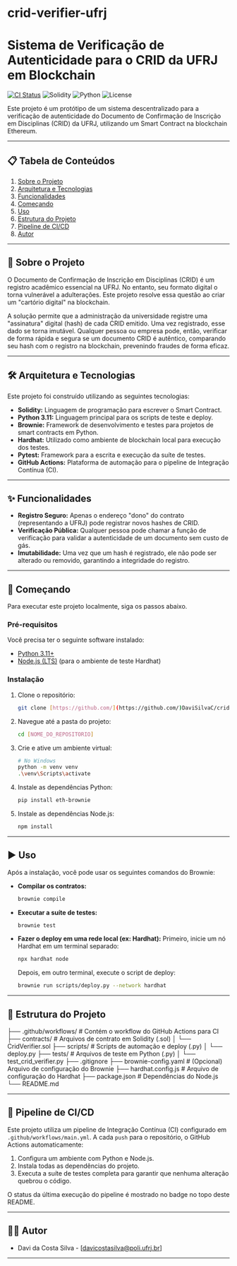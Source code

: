 # crid-verifier-ufrj

# Sistema de Verificação de Autenticidade para o CRID da UFRJ em Blockchain

[![CI Status](https://github.com/DaviSilvaC/crid-verifier-ufrj/actions/workflows/main.yml/badge.svg)](https://github.com/DaviSilvaC/crid-verifier-ufrj/actions)
![Solidity](https://img.shields.io/badge/Solidity-^0.8.19-lightgrey)
![Python](https://img.shields.io/badge/Python-3.11-blue)
![License](https://img.shields.io/badge/License-MIT-green)

Este projeto é um protótipo de um sistema descentralizado para a verificação de autenticidade do Documento de Confirmação de Inscrição em Disciplinas (CRID) da UFRJ, utilizando um Smart Contract na blockchain Ethereum.

---

## 📋 Tabela de Conteúdos

1.  [Sobre o Projeto](#-sobre-o-projeto)
2.  [Arquitetura e Tecnologias](#-arquitetura-e-tecnologias)
3.  [Funcionalidades](#-funcionalidades)
4.  [Começando](#-começando)
5.  [Uso](#-uso)
6.  [Estrutura do Projeto](#-estrutura-do-projeto)
7.  [Pipeline de CI/CD](#-pipeline-de-cicd)
8.  [Autor](#-autor)

---

## 🚀 Sobre o Projeto

O Documento de Confirmação de Inscrição em Disciplinas (CRID) é um registro acadêmico essencial na UFRJ. No entanto, seu formato digital o torna vulnerável a adulterações. Este projeto resolve essa questão ao criar um "cartório digital" na blockchain.

A solução permite que a administração da universidade registre uma "assinatura" digital (hash) de cada CRID emitido. Uma vez registrado, esse dado se torna imutável. Qualquer pessoa ou empresa pode, então, verificar de forma rápida e segura se um documento CRID é autêntico, comparando seu hash com o registro na blockchain, prevenindo fraudes de forma eficaz.

---

## 🛠️ Arquitetura e Tecnologias

Este projeto foi construído utilizando as seguintes tecnologias:

* **Solidity:** Linguagem de programação para escrever o Smart Contract.
* **Python 3.11:** Linguagem principal para os scripts de teste e deploy.
* **Brownie:** Framework de desenvolvimento e testes para projetos de smart contracts em Python.
* **Hardhat:** Utilizado como ambiente de blockchain local para execução dos testes.
* **Pytest:** Framework para a escrita e execução da suíte de testes.
* **GitHub Actions:** Plataforma de automação para o pipeline de Integração Contínua (CI).

---

## ✨ Funcionalidades

* **Registro Seguro:** Apenas o endereço "dono" do contrato (representando a UFRJ) pode registrar novos hashes de CRID.
* **Verificação Pública:** Qualquer pessoa pode chamar a função de verificação para validar a autenticidade de um documento sem custo de gás.
* **Imutabilidade:** Uma vez que um hash é registrado, ele não pode ser alterado ou removido, garantindo a integridade do registro.

---

## 🏁 Começando

Para executar este projeto localmente, siga os passos abaixo.

### Pré-requisitos

Você precisa ter o seguinte software instalado:
* [Python 3.11+](https://www.python.org/downloads/)
* [Node.js (LTS)](https://nodejs.org/en/) (para o ambiente de teste Hardhat)

### Instalação

1.  Clone o repositório:
    ```sh
    git clone [https://github.com/](https://github.com/)DaviSilvaC/crid-verifier-ufrj.git
    ```
2.  Navegue até a pasta do projeto:
    ```sh
    cd [NOME_DO_REPOSITORIO]
    ```
3.  Crie e ative um ambiente virtual:
    ```sh
    # No Windows
    python -m venv venv
    .\venv\Scripts\activate
    ```
4.  Instale as dependências Python:
    ```sh
    pip install eth-brownie
    ```
5.  Instale as dependências Node.js:
    ```sh
    npm install
    ```

---

## ▶️ Uso

Após a instalação, você pode usar os seguintes comandos do Brownie:

* **Compilar os contratos:**
    ```sh
    brownie compile
    ```

* **Executar a suíte de testes:**
    ```sh
    brownie test
    ```

* **Fazer o deploy em uma rede local (ex: Hardhat):**
    Primeiro, inicie um nó Hardhat em um terminal separado:
    ```sh
    npx hardhat node
    ```
    Depois, em outro terminal, execute o script de deploy:
    ```sh
    brownie run scripts/deploy.py --network hardhat
    ```

---

## 📁 Estrutura do Projeto

├── .github/workflows/        # Contém o workflow do GitHub Actions para CI
├── contracts/                # Arquivos de contrato em Solidity (.sol)
│   └── CridVerifier.sol
├── scripts/                  # Scripts de automação e deploy (.py)
│   └── deploy.py
├── tests/                    # Arquivos de teste em Python (.py)
│   └── test_crid_verifier.py
├── .gitignore
├── brownie-config.yaml       # (Opcional) Arquivo de configuração do Brownie
├── hardhat.config.js         # Arquivo de configuração do Hardhat
├── package.json              # Dependências do Node.js
└── README.md

---

## 🔄 Pipeline de CI/CD

Este projeto utiliza um pipeline de Integração Contínua (CI) configurado em `.github/workflows/main.yml`. A cada `push` para o repositório, o GitHub Actions automaticamente:
1.  Configura um ambiente com Python e Node.js.
2.  Instala todas as dependências do projeto.
3.  Executa a suíte de testes completa para garantir que nenhuma alteração quebrou o código.

O status da última execução do pipeline é mostrado no badge no topo deste README.

---

## 👨‍💻 Autor

* Davi da Costa Silva - [davicostasilva@poli.ufrj.br]

---
